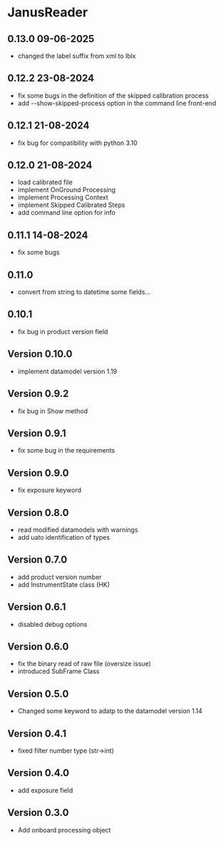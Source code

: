 # JanusReader

## 0.13.0 09-06-2025

- changed the label suffix from xml to lblx

## 0.12.2 23-08-2024

- fix some bugs in the definition of the skipped calibration process
- add --show-skipped-process option in the command line front-end

## 0.12.1 21-08-2024

- fix bug for compatibility with python 3.10

## 0.12.0 21-08-2024

- load calibrated file
- implement OnGround Processing
- implement Processing Context
- implement Skipped Calibrated Steps
- add command line option for info

## 0.11.1 14-08-2024

- fix some bugs

## 0.11.0

- convert from string to datetime some fields...

## 0.10.1

- fix bug in product version field

## Version 0.10.0

- implement datamodel version 1.19

## Version 0.9.2

- fix bug in Show method

## Version 0.9.1

- fix some bug in the requirements
 
## Version 0.9.0

- fix exposure keyword

## Version 0.8.0

- read modified datamodels with warnings
- add uato identification of types

## Version 0.7.0

- add product version number 
- add InstrumentState class (HK)

## Version 0.6.1

- disabled debug options

## Version 0.6.0

- fix the binary read of raw file (oversize issue)
- introduced SubFrame Class

## Version 0.5.0

- Changed some keyword to adatp to the datamodel version 1.14

## Version 0.4.1

- fixed filter number type (str->int)

## Version 0.4.0

- add exposure field

## Version 0.3.0

- Add onboard processing object
